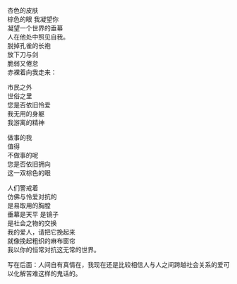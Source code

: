 <p class="has-line-data" data-line-start="4" data-line-end="12">杏色的皮肤<br>
棕色的眼 我凝望你<br>
凝望一个世界的垂幕<br>
人在他处中照见自我。<br>
脱掉孔雀的长袍<br>
放下刀与剑<br>
脆弱又倦怠<br>
赤裸着向我走来：</p>
<p class="has-line-data" data-line-start="13" data-line-end="18">市民之外<br>
世俗之里<br>
您是否依旧怜爱<br>
我无用的身躯<br>
我游离的精神</p>
<p class="has-line-data" data-line-start="19" data-line-end="24">做事的我<br>
值得<br>
不做事的呢<br>
您是否依旧拥向<br>
这一双棕色的眼</p>
<p class="has-line-data" data-line-start="25" data-line-end="33">人们警戒着<br>
仿佛与怜爱对抗的<br>
是易取用的胸膛<br>
垂幕是天平 是镜子<br>
是社会之物的交换<br>
我的爱人，请把它挽起来<br>
就像挽起粗织的麻布窗帘<br>
我以你的恒常对抗这无常的世界。</p>
<p class="has-line-data" data-line-start="34" data-line-end="35">写在后面：人间自有真情在，我现在还是比较相信人与人之间跨越社会关系的爱可以化解苦难这样的鬼话的。</p>
